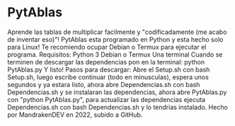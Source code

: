 # PytAblas
Aprende las tablas de multiplicar facilmente y "codificadamente (me acabo de inventar eso)"!
PytAblas esta programado en Python y esta hecho solo para Linux!
Te recomiendo ocupar Debian o Termux para ejecutar el programa.
Requisitos:
Python 3
Debian o Termux
Una terminal
Cuando se terminen de descargar las dependencias pon en la terminal: python PytAblas.py
Y listo!
Pasos para descargar:
Abre el Setup.sh con bash Setup.sh, luego escribe continuar (todo en minusculas), espera unos segundos y ya estara listo, ahora abre Dependencias.sh con bash Dependencias.sh y se instalaran las dependencias, ahora abre PytAblas.py con "python PytAblas.py", para actualizar las dependencias ejecuta Dependencias.sh con bash Dependencias.sh y lo tendrias instalado.
Hecho por MandrakenDEV en 2022, subido a GitHub.
